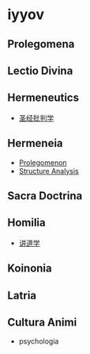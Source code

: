# iyyov

## Prolegomena

## Lectio Divina

## Hermeneutics

- [圣经批判学](./Hermeneutics/圣经批判学.md)

## Hermeneia

- [Prolegomenon](./Hermeneia/Prolegomenon.md)
- [Structure Analysis](./Hermeneia/StructureAnalysis.md)

## Sacra Doctrina

## Homilia

- [讲道学](./Homilia/Homiletics.md)

## Koinonia

## Latria

## Cultura Animi

- psychologia